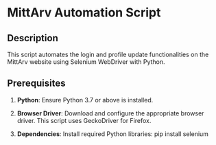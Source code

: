 # MittArv Automation Script

## Description
This script automates the login and profile update functionalities on the MittArv website using Selenium WebDriver with Python.

## Prerequisites
1. **Python**: Ensure Python 3.7 or above is installed.
2. **Browser Driver**: Download and configure the appropriate browser driver. This script uses GeckoDriver for Firefox.
  
3. **Dependencies**: Install required Python libraries:
   pip install selenium
